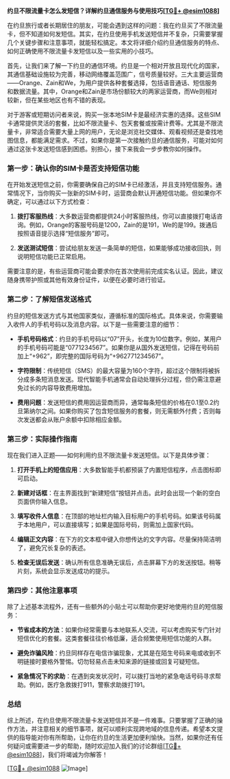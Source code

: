 **约旦不限流量卡怎么发短信？详解约旦通信服务与使用技巧[[TG💪+ @esim1088](https://t.me/s/esim1088)]**

在约旦旅行或者长期居住的朋友，可能会遇到这样的问题：我在约旦买了不限流量卡，但不知道如何发短信。其实，在约旦使用手机发送短信并不复杂，只需要掌握几个关键步骤和注意事项，就能轻松搞定。本文将详细介绍约旦通信服务的特点、如何正确使用不限流量卡发短信以及一些实用的小技巧。

首先，让我们来了解一下约旦的通信环境。约旦是一个相对开放且现代化的国家，其通信基础设施较为完善，移动网络覆盖范围广，信号质量较好。三大主要运营商——Orange、Zain和We，为用户提供各种套餐选择，包括语音通话、短信服务和数据流量。其中，Orange和Zain是市场份额较大的两家运营商，而We则相对较新，但在某些地区也有不错的表现。

对于游客或短期访问者来说，购买一张本地SIM卡是最经济实惠的选择。这些SIM卡通常提供灵活的套餐，比如不限流量卡、包天套餐或按需计费等。尤其是不限流量卡，非常适合需要大量上网的用户，无论是浏览社交媒体、观看视频还是查找地图信息，都能满足需求。不过，如果你是第一次接触约旦的通信服务，可能对如何通过这张卡发送短信感到困惑。别担心，接下来我会一步步教你如何操作。

### **第一步：确认你的SIM卡是否支持短信功能**

在开始发送短信之前，你需要确保自己的SIM卡已经激活，并且支持短信服务。通常情况下，当你购买一张新的SIM卡时，运营商会默认开通短信功能。但如果你不确定，可以通过以下方式检查：

1. **拨打客服热线**：大多数运营商都提供24小时客服热线，你可以直接拨打电话咨询。例如，Orange的客服号码是1200，Zain的是191，We的是199。拨通后按照语音提示选择“短信服务”即可。
   
2. **发送测试短信**：尝试给朋友发送一条简单的短信，如果能够成功接收回执，则说明短信功能已正常启用。

需要注意的是，有些运营商可能会要求你在首次使用前完成实名认证。因此，建议随身携带护照或其他有效身份证件，以便在必要时进行验证。

### **第二步：了解短信发送格式**

约旦的短信发送方式与其他国家类似，遵循标准的国际格式。具体来说，你需要输入收件人的手机号码以及消息内容。以下是一些需要注意的细节：

- **手机号码格式**：约旦的手机号码以“07”开头，长度为10位数字。例如，某用户的手机号码可能是“0771234567”。如果你是从国外发送短信，记得在号码前加上“+962”，即完整的国际号码为“+962771234567”。

- **字符限制**：传统短信（SMS）的最大容量为160个字符，超过这个限制将被拆分成多条短消息发送。现代智能手机通常会自动处理拆分过程，但仍需注意避免过长的内容导致费用增加。

- **费用问题**：发送短信的费用因运营商而异，通常每条短信的价格在0.1至0.2约旦第纳尔之间。如果你购买了包含短信服务的套餐，则无需额外付费；否则每次发送都会从账户余额中扣除相应金额。

### **第三步：实际操作指南**

现在我们进入正题——如何利用约旦不限流量卡发送短信。以下是具体步骤：

1. **打开手机上的短信应用**：大多数智能手机都预装了内置短信程序，点击图标即可启动。

2. **新建对话框**：在主界面找到“新建短信”按钮并点击。此时会出现一个新的空白页面供你输入信息。

3. **填写收件人信息**：在顶部的地址栏内输入目标用户的手机号码。如果该号码属于本地用户，可以直接填写；如果是国际号码，则需加上国家代码。

4. **编辑正文内容**：在下方的文本框中键入你想传达的文字内容。尽量保持简洁明了，避免冗长复杂的表述。

5. **检查无误后发送**：确认所有信息准确无误后，点击屏幕下方的发送按钮。稍等片刻，系统会显示发送成功的提示。

### **第四步：其他注意事项**

除了上述基本流程外，还有一些额外的小贴士可以帮助你更好地使用约旦的短信服务：

- **节省成本的方法**：如果你经常需要与本地联系人交流，可以考虑购买专门针对短信优化的套餐。这类套餐往往价格低廉，适合频繁使用短信功能的人群。

- **避免诈骗风险**：约旦同样存在电信诈骗现象，尤其是在陌生号码来电或收到不明链接时要格外警惕。切勿轻易点击未知来源的链接或回复可疑短信。

- **紧急情况下的求助**：在遇到突发状况时，可以拨打当地的紧急电话号码寻求帮助。例如，医疗急救拨打911，警察求助拨打191。

### **总结**

综上所述，在约旦使用不限流量卡发送短信并不是一件难事。只要掌握了正确的操作方法，并注意相关的细节事项，就可以顺利实现跨地域的信息传递。希望本文提供的指导能对你有所帮助，让你在约旦的生活更加便利愉快。当然，如果你还有任何疑问或需要进一步的帮助，随时欢迎加入我们的讨论群组[[TG💪+ @esim1088](https://t.me/s/esim1088)]，我们将竭诚为你解答！

[[TG💪+ @esim1088](https://t.me/s/esim1088) ![Image](https://i.postimg.cc/4NQfJmqS/Snipaste-2025-05-13-00-14-12.png)]